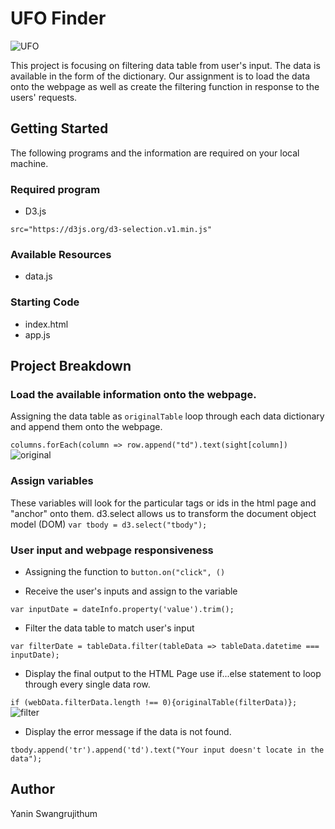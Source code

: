 # UFO Finder
![UFO](Images/UFO.jpeg)

This project is focusing on filtering data table from user's input. The data is available in the form of the dictionary. Our assignment is to load the data onto the webpage as well as create the filtering function in response to the users' requests. 
## Getting Started
The following programs and the information are required on your local machine. 
### Required program
* D3.js

```src="https://d3js.org/d3-selection.v1.min.js"```
### Available Resources
* data.js
### Starting Code
* index.html
* app.js
## Project Breakdown 
### Load the available information onto the webpage. 
Assigning the data table as ```originalTable```
loop through each data dictionary and append them onto the webpage. 

```columns.forEach(column => row.append("td").text(sight[column])```
![original](Images/OriginalTable.jpeg)
### Assign variables
These variables will look for the particular tags or ids in the html page and "anchor" onto them. 
d3.select allows us to transform the document object model (DOM) 
```var tbody = d3.select("tbody");```

### User input and webpage responsiveness 
* Assigning the function to ```button.on("click", ()```

* Receive the user's inputs and assign to the variable 

```var inputDate = dateInfo.property('value').trim();```
* Filter the data table to match user's input

```var filterDate = tableData.filter(tableData => tableData.datetime === inputDate);```

* Display the final output to the HTML Page 
use if...else statement to loop through every single data row. 

```if (webData.filterData.length !== 0){originalTable(filterData)};``` 
![filter](Images/filterTable.jpeg)
* Display the error message if the data is not found. 

```tbody.append('tr').append('td').text("Your input doesn't locate in the data");```

## Author
Yanin Swangrujithum 
